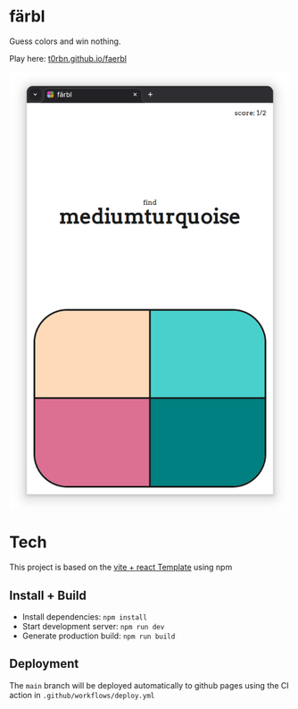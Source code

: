 # färbl
Guess colors and win nothing.

Play here: [t0rbn.github.io/faerbl](t0rbn.github.io/faerbl)

![screenshoit](/etc/screenshot.png)

# Tech
This project is based on the [vite + react Template](https://github.com/vitejs/vite/tree/main/packages/create-vite/template-react-ts) using npm

## Install + Build
* Install dependencies: `npm install`
* Start development server: `npm run dev`
* Generate production build: `npm run build`

## Deployment
The `main` branch will be deployed automatically to github pages using the CI action in `.github/workflows/deploy.yml`